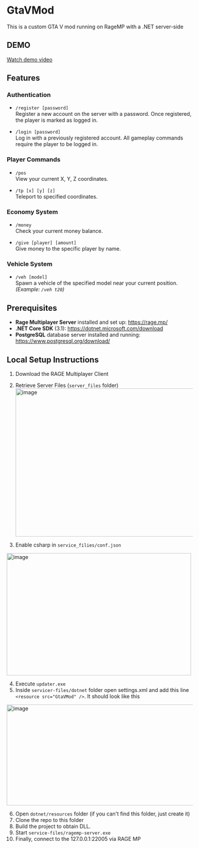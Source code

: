 # GtaVMod

This is a custom GTA V mod running on RageMP with a .NET server-side

## DEMO
[Watch demo video](https://drive.google.com/file/d/1rsxviiKoGkcczQ5DCTz-rblEWMcciZSv/view?usp=drive_link)

## Features
### Authentication

- `/register [password]`  
  Register a new account on the server with a password. Once registered, the player is marked as logged in.

- `/login [password]`  
  Log in with a previously registered account. All gameplay commands require the player to be logged in.


### Player Commands

- `/pos`  
  View your current X, Y, Z coordinates.

- `/tp [x] [y] [z]`  
  Teleport to specified coordinates.

### Economy System

- `/money`  
  Check your current money balance.

- `/give [player] [amount]`  
  Give money to the specific player by name.

### Vehicle System

- `/veh [model]`  
  Spawn a vehicle of the specified model near your current position.  
  *(Example: `/veh t20`)*
## Prerequisites

- **Rage Multiplayer Server** installed and set up: https://rage.mp/
- **.NET Core SDK** (3.1): https://dotnet.microsoft.com/download
- **PostgreSQL** database server installed and running: https://www.postgresql.org/download/

## Local Setup Instructions

1. Download the RAGE Multiplayer Client
2. Retrieve Server Files (`server_files` folder)
   <img width="1073" height="401" alt="image" src="https://github.com/user-attachments/assets/ae34cdf9-8d58-4791-bba4-04001ecc0154" />

3. Enable csharp in `service_filies/conf.json`
<img width="499" height="331" alt="image" src="https://github.com/user-attachments/assets/1bedfbb2-ab07-4974-af23-0558e1e943ea" />

4. Execute `updater.exe`
5. Inside `servicer-files/dotnet` folder open settings.xml and add this line `<resource src="GtaVMod" />`. It should look like this
<img width="1142" height="273" alt="image" src="https://github.com/user-attachments/assets/6930095e-c4c4-4093-91f3-ad0d9e382119" />

6. Open `dotnet/resources` folder (if you can't find this folder, just create it)
7. Clone the repo to this folder
8. Build the project to obtain DLL.
9. Start `service-files/ragemp-server.exe`
10. Finally, connect to the 127.0.0.1:22005 via RAGE MP
